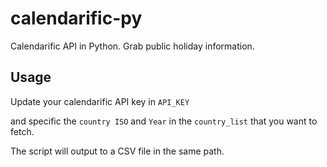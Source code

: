 # calendarific-py
Calendarific API in Python. 
Grab public holiday information.

Usage
--------------------

Update your calendarific API key in `API_KEY` 

and specific the `country ISO` and `Year` in the `country_list` that you want to fetch.

The script will output to a CSV file in the same path.
